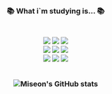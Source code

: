 <h3 align=center><b>📚 What i`m studying is... 📚</b><h3>
</br>
<div align=center>
  <img src="https://img.shields.io/badge/C-A8B9CC?style=flat-square&logo=c&logoColor=black"/> 
  <img src="https://img.shields.io/badge/Java-007396?style=flat-square&logo=Java&logoColor=white"/> 
  <img src="https://img.shields.io/badge/Python-3776AB?style=flat-square&logo=Python&logoColor=white"/> 
  <br>
  <img src="https://img.shields.io/badge/JavaScript-F7DF1E?style=flat-square&logo=JavaScript&logoColor=black"/> 
  <img src="https://img.shields.io/badge/HTML5-E34F26?style=flat-square&logo=HTML5&logoColor=white"/> 
  <img src="https://img.shields.io/badge/CSS3-1572B6?style=flat-square&logo=CSS3&logoColor=white"/> 
  <br>
  <img src="https://img.shields.io/badge/Linux-FCC624?style=flat-square&logo=Linux&logoColor=black"/> 
  <img src="https://img.shields.io/badge/GCP-4285F4?style=flat-square&logo=Google Cloud&logoColor=white"/> 
  <img src="https://img.shields.io/badge/AWS-232F3E?style=flat-square&logo=Amazon AWS&logoColor=white"/> <br><br>

  ![Miseon's GitHub stats](https://github-readme-stats.vercel.app/api?username=limmiseon&show_icons=true&theme=vue)
</div>
